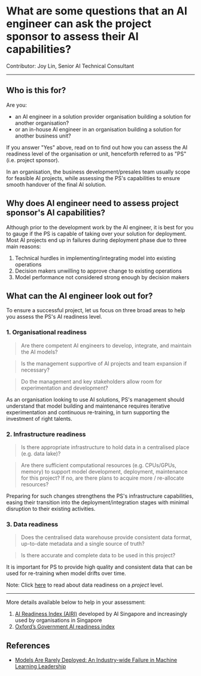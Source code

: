 # What are some questions that an AI engineer can ask the project sponsor to assess their AI capabilities?
Contributor: Joy Lin, Senior AI Technical Consultant
 
---

## Who is this for?
Are you:
- an AI engineer in a solution provider organisation building a solution for another organisation?
- or an in-house AI engineer in an organisation building a solution for another business unit?

If you answer "Yes" above, read on to find out how you can assess the AI readiness level of the organisation or unit, henceforth referred to as "PS" (i.e. project sponsor).

In an organisation, the business development/presales team usually scope for feasible AI projects, while assessing the PS's capabilities to ensure smooth handover of the final AI solution.

## Why does AI engineer need to assess project sponsor's AI capabilities?
Although prior to the development work by the AI engineer, it is best for you to gauge if the PS is capable of taking over your solution for deployment. Most AI projects end up in failures during deployment phase due to three main reasons:

1. Technical hurdles in implementing/integrating model into existing operations
2. Decision makers unwilling to approve change to existing operations
3. Model performance not considered strong enough by decision makers

## What can the AI engineer look out for?
To ensure a successful project, let us focus on three broad areas to help you assess the PS's AI readiness level. 

### 1. Organisational readiness
> Are there competent AI engineers to develop, integrate, and maintain the AI models? 

> Is the management supportive of AI projects and team expansion if necessary?

> Do the management and key stakeholders allow room for experimentation and development?

As an organisation looking to use AI solutions, PS's management should understand that model building and maintenance requires iterative experimentation and continuous re-training, in turn supporting the investment of right talents.

### 2. Infrastructure readiness
> Is there appropriate infrastructure to hold data in a centralised place (e.g. data lake)?

> Are there sufficient computational resources (e.g. CPUs/GPUs, memory) to support model development, deployment, maintenance for this project? If no, are there plans to acquire more / re-allocate resources?

Preparing for such changes strengthens the PS's infrastructure capabilities, easing their transition into the deployment/integration stages with minimal disruption to their existing activities.

### 3. Data readiness
> Does the centralised data warehouse provide consistent data format, up-to-date metadata and a single source of truth?

> Is there accurate and complete data to be used in this project?

It is important for PS to provide high quality and consistent data that can be used for re-training when model drifts over time.

Note: Click [here](key_areas_in_data.md) to read about data readiness on a *project* level.

---
More details available below to help in your assessment:
1. [AI Readiness Index (AIRI)](https://aisingapore.org/innovation/airi/) developed by AI Singapore and increasingly used by organisations in Singapore
2. [Oxford’s Government AI readiness index](https://www.oxfordinsights.com/government-ai-readiness-index2021)

## References
- [Models Are Rarely Deployed: An Industry-wide Failure in Machine Learning Leadership](https://www.kdnuggets.com/2022/01/models-rarely-deployed-industrywide-failure-machine-learning-leadership.html)